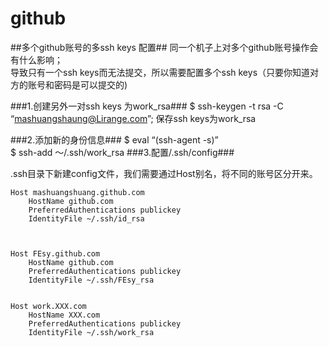 github
======

##多个github账号的多ssh keys 配置##
同一个机子上对多个github账号操作会有什么影响；						
导致只有一个ssh keys而无法提交，所以需要配置多个ssh keys（只要你知道对方的账号和密码是可以提交的)



###1.创建另外一对ssh keys 为work_rsa###
	$ ssh-keygen -t rsa -C “mashuangshaung@Lirange.com”;
保存ssh keys为work_rsa

###2.添加新的身份信息###
	$ eval “(ssh-agent -s)”												
	$ ssh-add ～/.ssh/work_rsa
###3.配置/.ssh/config###

.ssh目录下新建config文件，我们需要通过Host别名，将不同的账号区分开来。			


	Host mashuangshuang.github.com				
		HostName github.com				
		PreferredAuthentications publickey			
		IdentityFile ~/.ssh/id_rsa		



	Host FEsy.github.com	
		HostName github.com	
		PreferredAuthentications publickey	
		IdentityFile ~/.ssh/FEsy_rsa	


	Host work.XXX.com	
		HostName XXX.com	
		PreferredAuthentications publickey	
		IdentityFile ~/.ssh/work_rsa	
